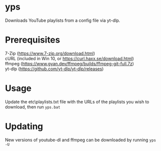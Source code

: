 # yps
Downloads YouTube playlists from a config file via yt-dlp.

# Prerequisites
7-Zip      (https://www.7-zip.org/download.html)<br />
cURL       (included in Win 10, or https://curl.haxx.se/download.html)<br />
ffmpeg     (https://www.gyan.dev/ffmpeg/builds/ffmpeg-git-full.7z)<br />
yt-dlp     (https://github.com/yt-dlp/yt-dlp/releases)

# Usage
Update the etc\playlists.txt file with the URLs of the playlists you wish to download, then run `yps.bat`

# Updating
New versions of youtube-dl and ffmpeg can be downloaded by running `yps -U`
